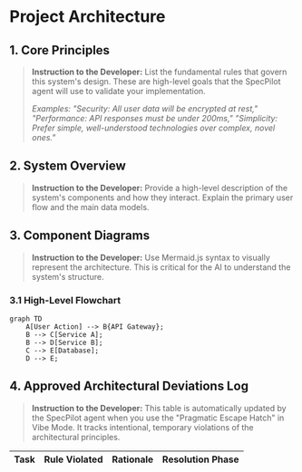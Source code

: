 # Project Architecture

## 1. Core Principles
> **Instruction to the Developer:** List the fundamental rules that govern this system's design. These are high-level goals that the SpecPilot agent will use to validate your implementation.
>
> *Examples: "Security: All user data will be encrypted at rest," "Performance: API responses must be under 200ms," "Simplicity: Prefer simple, well-understood technologies over complex, novel ones."*

## 2. System Overview
> **Instruction to the Developer:** Provide a high-level description of the system's components and how they interact. Explain the primary user flow and the main data models.

## 3. Component Diagrams
> **Instruction to the Developer:** Use Mermaid.js syntax to visually represent the architecture. This is critical for the AI to understand the system's structure.

### 3.1 High-Level Flowchart
```mermaid
graph TD
    A[User Action] --> B{API Gateway};
    B --> C[Service A];
    B --> D[Service B];
    C --> E[Database];
    D --> E;
```

## 4. Approved Architectural Deviations Log
> **Instruction to the Developer:** This table is automatically updated by the SpecPilot agent when you use the "Pragmatic Escape Hatch" in Vibe Mode. It tracks intentional, temporary violations of the architectural principles.

| Task | Rule Violated | Rationale | Resolution Phase |
|------|---------------|-----------|------------------| 
